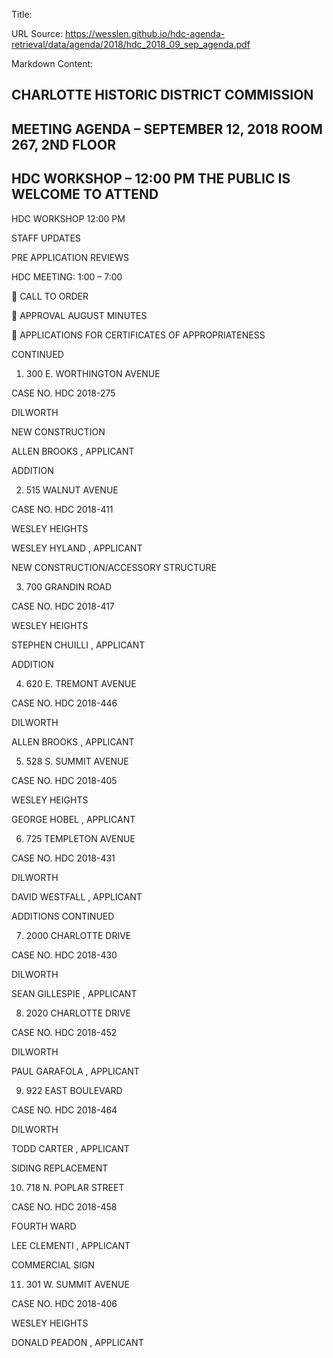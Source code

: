 Title: 

URL Source: https://wesslen.github.io/hdc-agenda-retrieval/data/agenda/2018/hdc_2018_09_sep_agenda.pdf

Markdown Content:
## CHARLOTTE HISTORIC DISTRICT COMMISSION 

## MEETING AGENDA – SEPTEMBER 12, 2018 ROOM 267, 2ND FLOOR 

## HDC WORKSHOP – 12:00 PM THE PUBLIC IS WELCOME TO ATTEND 

HDC WORKSHOP 12:00 PM 

STAFF UPDATES 

PRE APPLICATION REVIEWS 

HDC MEETING: 1:00 – 7:00 

 CALL TO ORDER 

 APPROVAL AUGUST MINUTES 

 APPLICATIONS FOR CERTIFICATES OF APPROPRIATENESS 

CONTINUED 

1. 300 E. WORTHINGTON AVENUE 

CASE NO. HDC 2018-275 

DILWORTH 

NEW CONSTRUCTION 

ALLEN BROOKS , APPLICANT 

ADDITION 

2. 515 WALNUT AVENUE 

CASE NO. HDC 2018-411 

WESLEY HEIGHTS 

WESLEY HYLAND , APPLICANT 

NEW CONSTRUCTION/ACCESSORY STRUCTURE 

3. 700 GRANDIN ROAD 

CASE NO. HDC 2018-417 

WESLEY HEIGHTS 

STEPHEN CHUILLI , APPLICANT 

ADDITION 

4. 620 E. TREMONT AVENUE 

CASE NO. HDC 2018-446 

DILWORTH 

ALLEN BROOKS , APPLICANT 

5. 528 S. SUMMIT AVENUE 

CASE NO. HDC 2018-405 

WESLEY HEIGHTS 

GEORGE HOBEL , APPLICANT 

6. 725 TEMPLETON AVENUE 

CASE NO. HDC 2018-431 

DILWORTH 

DAVID WESTFALL , APPLICANT 

ADDITIONS CONTINUED 

7. 2000 CHARLOTTE DRIVE 

CASE NO. HDC 2018-430 

DILWORTH 

SEAN GILLESPIE , APPLICANT 

8. 2020 CHARLOTTE DRIVE 

CASE NO. HDC 2018-452 

DILWORTH 

PAUL GARAFOLA , APPLICANT 

9. 922 EAST BOULEVARD 

CASE NO. HDC 2018-464 

DILWORTH 

TODD CARTER , APPLICANT 

SIDING REPLACEMENT 

10. 718 N. POPLAR STREET 

CASE NO. HDC 2018-458 

FOURTH WARD 

LEE CLEMENTI , APPLICANT 

COMMERCIAL SIGN 

11. 301 W. SUMMIT AVENUE 

CASE NO. HDC 2018-406 

WESLEY HEIGHTS 

DONALD PEADON , APPLICANT
